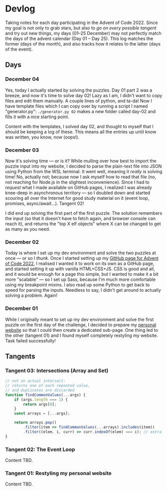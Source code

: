 # Devlog

Taking notes for each day participating in the Advent of Code 2022. Since my goal is not only to grab stars, but also to _go on every possible tangent_ and try out new things, my days (01–25 December) may not perfectly match the days of the advent calendar (Day 01 – Day 25). This log matches the former (days of the month), and also tracks how it relates to the latter (days of the event).

## Days

### December 04

Yes, today I actually started by solving the puzzles. Day 01 part 2 was a breeze, and now it's time to solve day 02! Lazy as I am, I didn't want to copy files and edit them manually. A couple lines of python, and ta-da! Now I have template files which I can copy over by running a script I named "generator.py": `./generator.py 02` makes a new folder called day-02 and fills it with a nice starting point. 

Content with the templates, I solved day 02, and thought to myself that I should be keeping a log of these. This means all the entries up until know was written, you know, now (oops!).


### December 03

Now it's solving time — or is it? While mulling over how best to import the puzzle input into my website, I decided to parse the plain-text file into JSON using Python from the WSL terminal. It went well, meaning it _really is_ solving time! No, actually not; because now I ask myself how to read that file (no, not reaching for Node.js in the slightest inconvenience). Since I had to _request_ what I made available on GitHub pages, I realized I was already knee-deep in asynchronous territory — so I doubled down and started scouring all over the Internet for good study material on it (event loop, promises, async/await...). Tangent 02! 

I did end up solving the first part of the first puzzle. The solution remembers the input (so that it doesn't have to fetch again, and browser console can reach it), and returns the "top X elf objects" where X can be changed to get as many as you need.


### December 02

Today is where I set up my dev environment and solve the two puzzles at once — or so I _thunk._ Once I started setting up my [GitHub page for Advent of Code 2022](https://pompyproductions.github.io/aoc-2022/), I realised I wanted it to work on its own as a GitHub page, and started setting it up with vanilla HTML+CSS+JS. CSS is good and all, and it would be enough for a page this simple, but I wanted to make it a bit more "scalable" — so I set up Sass, because I'm much more comfortable using my breakpoint mixins. I also read up some Python to get back to speed for parsing the inputs. Needless to say, I didn't get around to actually solving a problem. Again!


### December 01

While I originally meant to set up my dev environment and solve the first puzzle on the first day of the challenge, I decided to prepare my [personal website](https://erengazioglu.com) so that I could then create a dedicated sub-page. One thing led to the other (tangent 01) and I found myself completely restyling my website. Task failed successfully!


## Tangents

### Tangent 03: Intersections (Array and Set)

```js
// not an actual intersect: 
// returns one of each repeated value, 
// and duplicates are discarded
function findCommonValues(...args) {
    if (args.length === 1) {
        return args[0];
    }
    const arrays = [...args];

    return arrays.pop()
        .filter(item => findCommonValues(...arrays).includes(item))
        .filter((elem, i, curr) => curr.indexOf(elem) === i); // extra step to discard duplicates
}
```


### Tangent 02: The Event Loop

Content TBD. 


### Tangent 01: Restyling my personal website

Content TBD.

